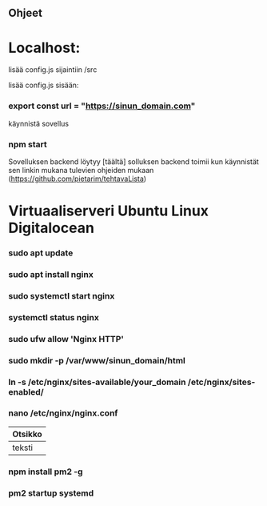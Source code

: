 ## Ohjeet

# Localhost:

lisää config.js sijaintiin /src

lisää config.js sisään:

### export const url = "https://sinun_domain.com"

käynnistä sovellus

### npm start

Sovelluksen backend löytyy [täältä] solluksen backend toimii kun käynnistät sen linkin mukana tulevien ohjeiden mukaan (https://github.com/pietarim/tehtavaLista)

# Virtuaaliserveri Ubuntu Linux Digitalocean

### sudo apt update

### sudo apt install nginx

### sudo systemctl start nginx

### systemctl status nginx

### sudo ufw allow 'Nginx HTTP'

### sudo mkdir -p /var/www/sinun_domain/html

### ln -s /etc/nginx/sites-available/your_domain /etc/nginx/sites-enabled/

### nano /etc/nginx/nginx.conf

| Otsikko |
| ------- |
| teksti  |

### npm install pm2 -g

### pm2 startup systemd
